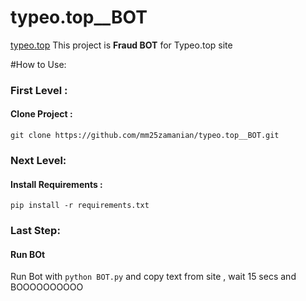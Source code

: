 # typeo.top__BOT
[typeo.top](https://typeo.top/)
This project is ‍‍‍**Fraud BOT** for Typeo.top site

#How to Use:
### First Level :
#### Clone Project :
```
git clone https://github.com/mm25zamanian/typeo.top__BOT.git
```
### Next Level:
#### Install Requirements :
```
pip install -r requirements.txt
```
### Last Step:
#### Run BOt
Run Bot with `python BOT.py` and copy text from site , wait 15 secs and BOOOOOOOOOO
